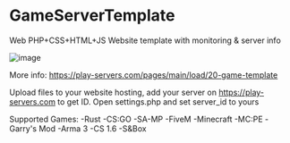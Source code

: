 # GameServerTemplate
Web PHP+CSS+HTML+JS Website template with monitoring &amp; server info

![image](https://user-images.githubusercontent.com/23291806/128423682-ab1c81f4-52a9-49e4-9c52-f4c075b8dd48.png)


More info: https://play-servers.com/pages/main/load/20-game-template

Upload files to your website hosting, add your server on https://play-servers.com to get ID. Open settings.php and set server_id to yours

Supported Games:
-Rust 
-CS:GO 
-SA-MP 
-FiveM 
-Minecraft 
-MC:PE 
-Garry's Mod 
-Arma 3
-CS 1.6 
-S&Box
